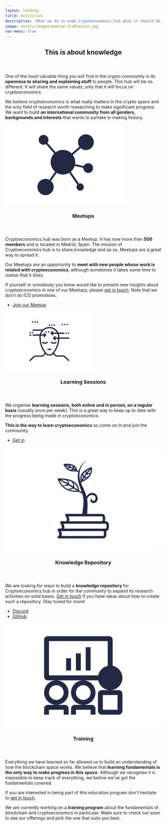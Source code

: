 ```yaml
---
layout: landing
title: Activities
description: 'What we do to make Cryptoeconomics.hub what it should be: a hub where knowledge about designing incentives is being exchanged, explained, criticised, used and applied.'
image: assets/images/meetup-stablecoin.jpg
nav-menu: true
---
```


<!-- Main -->
<div id="main">

<!-- One -->
<section id="one">
	<div class="inner">
		<header class="major">
			<h2>This is about knowledge</h2>
		</header>
		<p>One of the most valuable thing you will find in the crypto community is its <b>openness to sharing and explaining stuff</b> to people. This hub will be no different. It will share the same values, only that it will focus on cryptoeconomics.</p>
		<p>We believe cryptoeconomics is what really matters in the crypto space and the only field of research worth researching to make significant progress. We want to build <b>an international community from all genders, backgrounds and interests</b> that wants to partake in making history.</p>
		<!-- <ul class="actions">
			<li><a href="#" class="button next">Start Learning</a></li>
		</ul> -->
	</div>
</section>

<!-- Two -->
<section id="two" class="spotlights">
	<section>
		<a href="https://www.meetup.com/cryptoeconomics-hub/" class="image">
			<img src="assets/images/icons/noun_691096_cc.svg" alt="" data-position="center center" />
		</a>
		<div class="content">
			<div class="inner">
				<header class="major">
					<h3>Meetups</h3>
				</header>
				<p>Cryptoeconomics.hub was born as a Meetup. It has now more than <b>500 members</b> and is located in Madrid, Spain. The mission of Cryptoeconomics.hub is to share knowledge and as so, Meetups are a great way to spread it.</p>
				<p>Our Meetups are an opportunity to <b>meet with new people whose work is related with cryptoeconomics</b>, although sometimes it takes some time to realise that it does.</p>
				<p>If yourself or somebody you know would like to present new insights about cryptoeconomics in one of our Meetups, please <a href="#contact" class="scrolly" alt="">get in touch</a>. Note that we don't do ICO promotions.</p>
				<ul class="actions">
					<li><a href="https://www.meetup.com/cryptoeconomics-hub/" class="button">Join our Meetup</a></li>
				</ul>
			</div>
		</div>
	</section>
	<section>
		<a href="https://t.me/CEsessions" class="image">
			<img src="assets/images/icons/noun_626017_cc.svg" alt="" data-position="25% 25%" />
		</a>
		<div class="content">
			<div class="inner">
				<header class="major">
					<h3>Learning Sessions</h3>
				</header>
				<p>We organise <b>learning sessions, both online and in person, on a regular basis</b> (usually once per week). This is a great way to keep up to date with the progress being made in cryptoeconomics.</p>
				<p><b>This is the way to learn cryptoeconomics</b> so come on in and join the community.</p>
				<p></p>
				<ul class="actions">
					<li><a href="https://t.me/CEsessions" class="button">Get in</a></li>
				</ul>
			</div>
		</div>
	</section>
  <section>
		<a href="#" class="image">
			<img src="assets/images/icons/noun_1168678_cc.svg" alt="" data-position="25% 25%" />
		</a>
		<div class="content">
			<div class="inner">
				<header class="major">
					<h3>Knowledge Repository</h3>
				</header>
				<p>We are looking for ways to build a <b>knowledge repository</b> for Cryptoeconomics.hub in order for the community to expand its research activities on solid bases. <a href="#contact" class="scrolly" alt="">Get in touch</a> if you have ideas about how to create such a repository. Stay tuned for more!</p>
				<ul class="actions">
					<li><a href="https://discord.gg/G9QbbC" class="button">Discord</a></li>
          <li><a href="https://github.com/cryptoeconomics-hub" class="button">GitHub</a></li>
				</ul>
			</div>
		</div>
	</section>
	<section>
		<a href="training.html" class="image">
			<img src="assets/images/icons/noun_384907_cc.svg" alt="" data-position="top center" />
		</a>
		<div class="content">
			<div class="inner">
				<header class="major">
					<h3>Training</h3>
				</header>
				<p>Everything we have learned so far allowed us to build an understanding of how the blockchain space works. We believe that <b>learning fundamentals is the only way to make progress in this space</b>. Although we recognise it is impossible to keep track of everything, we beilive we've got the fundamentals covered.</p>
				<p>If you are interested in being part of this education program don't hesitate to <a href="#contact" class="scrolly" alt="">get in touch</a>.</p>
				<p>We are currently working on a <b>training program</b> about the fundamentals of blockchain and cryptoeconomics in particular. Make sure to check out soon to see our offerings and pick the one that suits you best.</p>
				<!-- <ul class="actions">
					<li><a href="training.html" class="button next disabled">Check it out</a></li>
				</ul> -->
			</div>
		</div>
	</section>
</section>

<!-- Three -->
<!-- <section id="three">
	<div class="inner">
		<header class="major">
			<h2>Desirable Outcome</h2>
		</header>
		<p>Nullam et orci eu lorem consequat tincidunt vivamus et sagittis libero. Mauris aliquet magna magna sed nunc rhoncus pharetra. Pellentesque condimentum sem. In efficitur ligula tate urna. Maecenas laoreet massa vel lacinia pellentesque lorem ipsum dolor. Nullam et orci eu lorem consequat tincidunt. Vivamus et sagittis libero. Mauris aliquet magna magna sed nunc rhoncus amet pharetra et feugiat tempus.</p>
		<ul class="actions">
			<li><a href="#" class="button next">Start Learning</a></li>
		</ul>
	</div>
</section> -->

</div>
